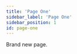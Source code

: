 ```yaml
---
title: 'Page One'
sidebar_label: 'Page One'
sidebar_position: 1
id: page-one
---
```


Brand new page.